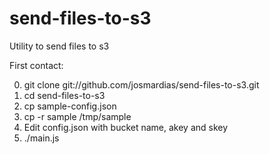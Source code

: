 send-files-to-s3
================

Utility to send files to s3

First contact:

0. git clone git://github.com/josmardias/send-files-to-s3.git
0. cd send-files-to-s3
0. cp sample-config.json
0. cp -r sample /tmp/sample
0. Edit config.json with bucket name, akey and skey
0. ./main.js

